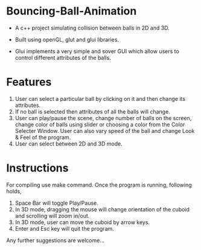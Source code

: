Bouncing-Ball-Animation
=======================

* A c++ project simulating collision between balls in 2D and 3D.

* Built using openGL, glut and glui libraries.

* Glui implements a very simple and sover GUI which allow users to control different attributes of the balls.


Features
========

1. User can select a particular ball by clicking on it and then change its attributes.
2. If no ball is selected then attributes of all the balls will change.
3. User can play/pause the scene, change number of balls on the screen, change color of balls using slider or choosing a color  from the Color Selecter Window. User can also vary speed of the ball and change Look & Feel of the program.
4. User can select between 2D and 3D mode.


Instructions
============
For compiling use make command. Once the program is running, following holds,
1. Space Bar will toggle Play/Pause.
2. In 3D mode, dragging the mouse will change orientation of the cuboid and scrolling will zoom in/out.
3. In 3D mode, user can move the cuboid by arrow keys.
4. Enter and Esc key will quit the program.


Any further suggestions are welcome...
